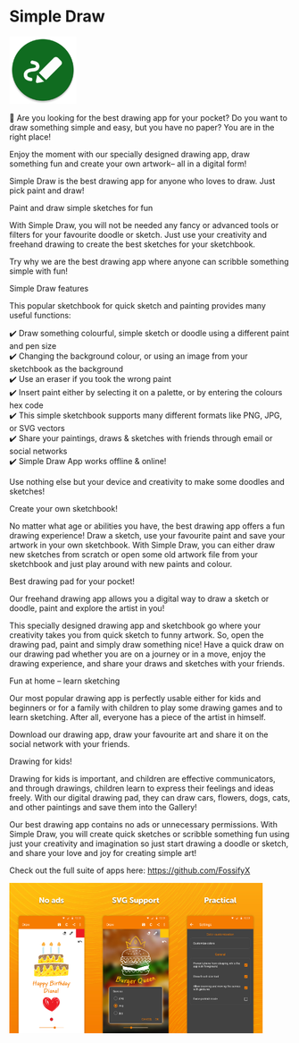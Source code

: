 # Simple Draw
<img alt="Logo" src="graphics/icon.webp" width="120" />

🎨 Are you looking for the best drawing app for your pocket? Do you want to draw something simple and easy, but you have no paper? You are in the right place!

Enjoy the moment with our specially designed drawing app, draw something fun and create your own artwork– all in a digital form!

Simple Draw is the best drawing app for anyone who loves to draw. Just pick paint and draw!

Paint and draw simple sketches for fun

With Simple Draw, you will not be needed any fancy or advanced tools or filters for your favourite doodle or sketch. Just use your creativity and freehand drawing to create the best sketches for your sketchbook. 

Try why we are the best drawing app where anyone can scribble something simple with fun!  

Simple Draw features 

This popular sketchbook for quick sketch and painting provides many useful functions:

✔️	Draw something colourful, simple sketch or doodle using a different paint and pen size  
✔️	Changing the background colour, or using an image from your sketchbook as the background  
✔️	Use an eraser if you took the wrong paint  
✔️	Insert paint either by selecting it on a palette, or by entering the colours hex code  
✔️	This simple sketchbook supports many different formats like PNG, JPG, or SVG vectors  
✔️	Share your paintings, draws & sketches with friends through email or social networks  
✔️	Simple Draw App works offline & online!

Use nothing else but your device and creativity to make some doodles and sketches!

Create your own sketchbook! 

No matter what age or abilities you have, the best drawing app offers a fun drawing experience! Draw a sketch, use your favourite paint and save your artwork in your own sketchbook. With Simple Draw, you can either draw new sketches from scratch or open some old artwork file from your sketchbook and just play around with new paints and colour.

Best drawing pad for your pocket! 

Our freehand drawing app allows you a digital way to draw a sketch or doodle, paint and explore the artist in you!

This specially designed drawing app and sketchbook go where your creativity takes you from quick sketch to funny artwork. So, open the drawing pad, paint and simply draw something nice! Have a quick draw on our drawing pad whether you are on a journey or in a move, enjoy the drawing experience, and share your draws and sketches with your friends.
 
Fun at home – learn sketching 

Our most popular drawing app is perfectly usable either for kids and beginners or for a family with children to play some drawing games and to learn sketching. After all, everyone has a piece of the artist in himself. 

Download our drawing app, draw your favourite art and share it on the social network with your friends.

Drawing for kids! 

Drawing for kids is important, and children are effective communicators, and through drawings, children learn to express their feelings and ideas freely. With our digital drawing pad, they can draw cars, flowers, dogs, cats, and other paintings and save them into the Gallery! 

Our best drawing app contains no ads or unnecessary permissions. With Simple Draw, you will create quick sketches or scribble something fun using just your creativity and imagination so just start drawing a doodle or sketch, and share your love and joy for creating simple art!

Check out the full suite of apps here:
https://github.com/FossifyX

<div style="display:flex;">
<img alt="App image" src="fastlane/metadata/android/en-US/images/phoneScreenshots/1_en-US.jpeg" width="30%">
<img alt="App image" src="fastlane/metadata/android/en-US/images/phoneScreenshots/2_en-US.jpeg" width="30%">
<img alt="App image" src="fastlane/metadata/android/en-US/images/phoneScreenshots/3_en-US.jpeg" width="30%">
</div>
